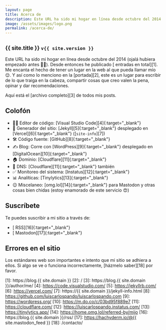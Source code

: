 ```yaml
---
layout: page
title: Acerca de
description: Este URL ha sido mi hogar en línea desde octubre del 2014 (ojalá hubiera empezado antes 🤦‍♂️). Desde entonces he publicado (abre este link para ver el número) entradas en total. Me encanta el hecho de tener un lugar en la web al que pueda llamar mío 😌.
image: /assets/images/logo.png
permalink: /acerca-de/
---
```


<h2 class="subtitulo text-center"><small>{{ site.title }} <code>v{{ site.version }}</code></small></h2>

Este URL ha sido mi hogar en línea desde octubre del 2014 (ojalá hubiera empezado antes 🤦‍♂️). Desde entonces he publicado [<span id="contador-posts"></span> entradas en total][1]. Me encanta el hecho de tener un lugar en la web al que pueda llamar mío 😌. Y así como lo menciono en la [portada][2], este es un lugar para escribir de lo que traiga en la cabeza, compartir cosas que creo valen la pena, opinar y dar recomendaciones. 

Aquí está el [archivo completo][3] de todos mis posts.

## Colofón

- 👨‍💻 Editor de código: [Visual Studio Code][4]{:target="_blank"}
- 🤖 Generador del sitio: [Jekyll][5]{:target="_blank"} desplegado en [Vercel][6]{:target="_blank"} ([<code>site-info</code>][7])
- 🛠️ Código fuente: [GitHub][8]{:target="_blank"}
- ✍️ Blog: Corre con [WordPress][9]{:target="_blank"} desplegado en [DigitalOcean][10]{:target="_blank"}
- 🏠 Dominio: [Cloudflare][11]{:target="_blank"}
- 🛜 DNS: [Cloudflare][11]{:target="_blank"} también
- ✅ Monitoreo del sistema: [Instatus][12]{:target="_blank"}
- 📊 Analíticas: [Tinylytics][13]{:target="_blank"}
- 😉 Miscelaneo: [omg.lol][14]{:target="_blank"} para Mastodon y otras cosas bien chidas (estoy enamorado de este servicio 😍)

## Suscríbete

Te puedes suscribir a mi sitio a través de:
- [<i class="fas fa-rss"></i> RSS][16]{:target="_blank"}
- [<i class="fa-brands fa-mastodon"></i> Mastodon][17]{:target="_blank"}

## Errores en el sitio

Los estándares web son importantes e intento que mi sitio se adhiera a ellos. Si algo se ve o funciona incorrectamente, [házmelo saber][18] por favor.

[1]: https://blog.{{ site.domain }}
[2]: /
[3]: https://blog.{{ site.domain }}/author/me/
[4]: https://code.visualstudio.com/
[5]: https://jekyllrb.com/
[6]: https://vercel.com/
[7]: https://{{ site.domain }}/jekyll-info.html
[8]: https://github.com/luiscarlospando/luiscarlospando.com
[9]: https://wordpress.org/
[10]: https://m.do.co/c/03bd95f889e7
[11]: https://cloudflare.com/
[12]: https://luiscarlospando.instatus.com/
[13]: https://tinylytics.app/
[14]: https://home.omg.lol/referred-by/mijo
[16]: https://blog.{{ site.domain }}/rss/
[17]: https://hachyderm.io/@{{ site.mastodon_feed }}
[18]: /contacto/